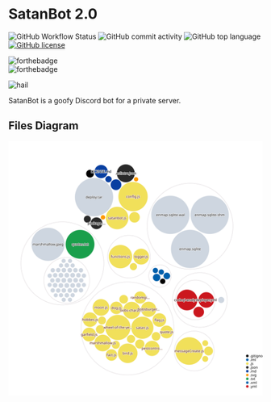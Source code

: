 # SatanBot 2.0

![GitHub Workflow Status](https://img.shields.io/github/workflow/status/anthonycastaneda/satanbot/Deploy-to-VPS) ![GitHub commit activity](https://img.shields.io/github/commit-activity/m/anthonycastaneda/satanbot) ![GitHub top language](https://img.shields.io/github/languages/top/anthonycastaneda/satanbot) [![GitHub license](https://img.shields.io/github/license/anthonycastaneda/web)](https://github.com/anthonycastaneda/web/blob/main/LICENSE)

![forthebadge](https://forthebadge.com/images/badges/compatibility-betamax.svg)<br>
![forthebadge](https://forthebadge.com/images/badges/works-on-my-machine.svg)<br>

![hail](https://img.shields.io/static/v1?label=hail%20satan&message=𖤐&color=d10404&style=for-the-badge&logo=riseup&logoColor=d10404) <br>

SatanBot is a goofy Discord bot for a private server.

## Files Diagram

![diagram](diagram.svg)
